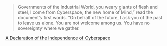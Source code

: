 <!-- <p>
  I've been playing with computers for as long as I can remember. My mother was a network
  administrator, so there was never any shortage of computer equipment lying around our house. I began experimenting with
  software and hardware from an early age, taking things apart and putting them back together to see
  how they worked. Now I'm a grown-ass man, and I still love doing that stuff. I've spent more than half my
  life making things on the Internet.
</p>

<p>
  I grew up in a family of <a href="http://beaver.zeke.sikelianos.com/">artists and artisans</a>, and
  even though I ended up in a highly technical field, I still hold art and design in high regard. I believe that <a href="https://en.wikipedia.org/wiki/Hacker_ethic">information wants to be free</a>, and the work that I do is always in the service of that ideal.
</p>

<p>
  Today I'm a software developer at <a href="https://github.com/about">GitHub</a>, working on <a href="https://atom.io">Atom</a> and <a href="http://electron.atom.io">Electron</a>, two open-source projects for creating native applications using familiar web technologies like HTML, CSS, and Javascript.
</p>

<p>
  I love to travel and move to new places. In the past five years I've lived in Los Angeles, Paris, San Francisco, Oakland, and New Orleans. These days I live in sunny Santa Barbara with my wife <a href="#">Jenelle</a> and our son <a href="https://www.instagram.com/p/6IUj0eFvFU/?taken-by=nelbo_">Cosmos</a>, and we have another little one due in the spring.
</p>

<p>
  Please have a look around. Hopefully you'll find some of this work useful or at least amusing.
</p> -->


> Governments of the Industrial World, you weary giants of flesh and steel, I come from Cyberspace, the new home of Mind,” read the document’s first words. “On behalf of the future, I ask you of the past to leave us alone. You are not welcome among us. You have no sovereignty where we gather.

[A Declaration of the Independence of Cyberspace](https://www.eff.org/cyberspace-independence)
